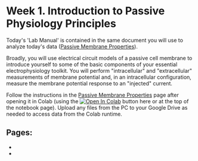 # Week 1. Introduction to Passive Physiology Principles

Today's 'Lab Manual' is contained in the same document you will use to analyze today's data ([Passive Membrane Properties](../week-1/Passive-Membrane-Properties.ipynb)). 

Broadly, you will use electrical circuit models of a passive cell membrane to introduce yourself to some of the basic components of your essential electrophysiology toolkit. You will perform "intracellular" and "extracellular" measurements of membrane potential and, in an intracellular configuration, measure the membrane potential response to an "injected" current. 

Follow the instructions in the [Passive Membrane Properties](../week-1/Passive-Membrane-Properties.ipynb) page after opening it in Colab (using the <a href="https://colab.research.google.com/github/neurologic/Neurophysiology-Lab/blob/main/week-1/Passive-Membrane-Properties.ipynb" target="_blank" rel="noopener noreferrer"><img alt="Open In Colab" src="https://colab.research.google.com/assets/colab-badge.svg"/></a> button here or at the top of the notebook page). Upload any files from the PC to your Google Drive as needed to access data from the Colab runtime. 

## Pages:
- [](../week-1/Passive-Membrane-Properties.ipynb)
- [](../week-1/Passive-Membrane-Properties_Responses.ipynb)

